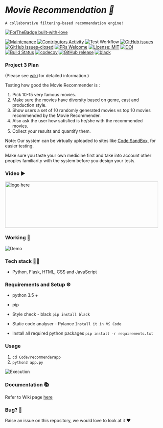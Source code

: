 # <i>Movie Recommendation 🎥 </i>
    A collaborative filtering-based recommendation engine!


[![ForTheBadge built-with-love](http://ForTheBadge.com/images/badges/built-with-love.svg)](https://github.com/AtharvaThorve)



[![Maintenance](https://img.shields.io/badge/Maintained%3F-yes-green.svg)](https://github.com/raghavnarula/MovieRecommender/graphs/commit-activity) [![Contributors Activity](https://img.shields.io/github/commit-activity/m/raghavnarula/MovieRecommender)](https://github.com/raghavnarula/MovieRecommender/pulse) ![Test Workflow](https://github.com/raghavnarula/MovieRecommender/actions/workflows/test.yml/badge.svg) [![GitHub issues](https://img.shields.io/github/issues/raghavnarula/MovieRecommender.svg)](https://github.com/raghavnarula/MovieRecommender/issues) [![GitHub issues-closed](https://img.shields.io/github/issues-closed/raghavnarula/MovieRecommender.svg)](https://github.com/raghavnarula/MovieRecommender/issues?q=is%3Aissue+is%3Aclosed) [![PRs Welcome](https://img.shields.io/badge/PRs-welcome-brightgreen.svg?style=flat-square)](http://makeapullrequest.com) [![License: MIT](https://img.shields.io/badge/License-MIT-red.svg)](https://opensource.org/licenses/MIT) [![DOI](https://zenodo.org/badge/DOI/10.5281/zenodo.4127507.svg)](https://doi.org/10.5281/zenodo.4127507) [![Build Status](https://travis-ci.com/git-ankit/MovieRecommender.svg?branch=master)](https://travis-ci.com/git-ankit/MovieRecommender) [![codecov](https://codecov.io/gh/git-ankit/MovieRecommender/branch/master/graph/badge.svg?token=8K0VL8106C)](undefined) [![GitHub release](https://img.shields.io/github/release/git-ankit/MovieRecommender.svg)](https://github.com/raghavnarula/MovieRecommender/releases) [![black](https://img.shields.io/badge/StyleChecker-black-purple.svg)](https://pypi.org/project/black/) 

### Project 3 Plan

(Please see [wiki](https://github.com/git-ankit/MovieRecommender/wiki/Project-3-Plan) for detailed information.)

Testing how good the Movie Recommender is :

1. Pick 10-15 very famous movies.
2. Make sure the movies have diversity based on genre, cast and production style.
3. Show users a set of 10 randomly generated movies vs top 10 movies recommended by the Movie Recommender.
4. Also ask the user how satisfied is he/she with the recommended movies.
4. Collect your results and quantify them.

Note: Our system can be virtually uploaded to sites like [Code SandBox](https://codesandbox.io/), for easier testing.

Make sure you taste your own medicine first and take into account other peoples familiarity with the system before you design your tests.


### Video ▶️ 

<a  href="https://youtu.be/OSjpryqI1RQ"><img height=150 width=500 alt="logo here" src="https://raw.githubusercontent.com/git-ankit/MovieRecommender/master/asset/group12.png"/></a>



### Working 📱
![Demo](https://raw.githubusercontent.com/git-ankit/MovieRecommender/master/asset/demo.gif)




### Tech stack 👨‍💻
- Python, Flask, HTML, CSS and JavaScript

### Requirements and Setup ⚙️


- python 3.5 +
- pip
- Style check  - black
    `pip install black`
- Static code analyser - Pylance
    `Install it in VS Code`

- Install all required python packages
    `pip install -r requirements.txt `

### Usage
1. `cd Code/recommenderapp`
2. `python3 app.py`

![Execution](https://raw.githubusercontent.com/git-ankit/MovieRecommender/master/asset/execution.gif)


### Documentation 📚
Refer to Wiki page [here](https://github.com/git-ankit/MovieRecommender/wiki/Documentation)


### Bug? 🐛
Raise an issue on this repository, we would love to look at it ❤️
